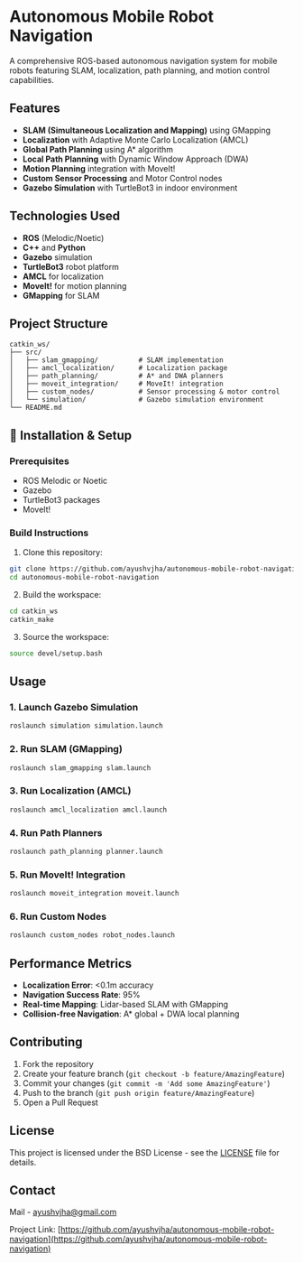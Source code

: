 # Autonomous Mobile Robot Navigation

A comprehensive ROS-based autonomous navigation system for mobile robots featuring SLAM, localization, path planning, and motion control capabilities.

## Features

- **SLAM (Simultaneous Localization and Mapping)** using GMapping
- **Localization** with Adaptive Monte Carlo Localization (AMCL)
- **Global Path Planning** using A* algorithm
- **Local Path Planning** with Dynamic Window Approach (DWA)
- **Motion Planning** integration with MoveIt!
- **Custom Sensor Processing** and Motor Control nodes
- **Gazebo Simulation** with TurtleBot3 in indoor environment

## Technologies Used

- **ROS** (Melodic/Noetic)
- **C++** and **Python**
- **Gazebo** simulation
- **TurtleBot3** robot platform
- **AMCL** for localization
- **MoveIt!** for motion planning
- **GMapping** for SLAM

## Project Structure

```
catkin_ws/
├── src/
│   ├── slam_gmapping/          # SLAM implementation
│   ├── amcl_localization/      # Localization package
│   ├── path_planning/          # A* and DWA planners
│   ├── moveit_integration/     # MoveIt! integration
│   ├── custom_nodes/           # Sensor processing & motor control
│   └── simulation/             # Gazebo simulation environment
└── README.md
```

## 🔧 Installation & Setup

### Prerequisites

- ROS Melodic or Noetic
- Gazebo
- TurtleBot3 packages
- MoveIt!

### Build Instructions

1. Clone this repository:
```bash
git clone https://github.com/ayushvjha/autonomous-mobile-robot-navigation.git
cd autonomous-mobile-robot-navigation
```

2. Build the workspace:
```bash
cd catkin_ws
catkin_make
```

3. Source the workspace:
```bash
source devel/setup.bash
```

## Usage

### 1. Launch Gazebo Simulation
```bash
roslaunch simulation simulation.launch
```

### 2. Run SLAM (GMapping)
```bash
roslaunch slam_gmapping slam.launch
```

### 3. Run Localization (AMCL)
```bash
roslaunch amcl_localization amcl.launch
```

### 4. Run Path Planners
```bash
roslaunch path_planning planner.launch
```

### 5. Run MoveIt! Integration
```bash
roslaunch moveit_integration moveit.launch
```

### 6. Run Custom Nodes
```bash
roslaunch custom_nodes robot_nodes.launch
```

## Performance Metrics

- **Localization Error**: <0.1m accuracy
- **Navigation Success Rate**: 95%
- **Real-time Mapping**: Lidar-based SLAM with GMapping
- **Collision-free Navigation**: A* global + DWA local planning

## Contributing

1. Fork the repository
2. Create your feature branch (`git checkout -b feature/AmazingFeature`)
3. Commit your changes (`git commit -m 'Add some AmazingFeature'`)
4. Push to the branch (`git push origin feature/AmazingFeature`)
5. Open a Pull Request

## License

This project is licensed under the BSD License - see the [LICENSE](LICENSE) file for details.

## Contact

Mail - ayushvjha@gmail.com

Project Link: [https://github.com/ayushvjha/autonomous-mobile-robot-navigation](https://github.com/ayushvjha/autonomous-mobile-robot-navigation)
